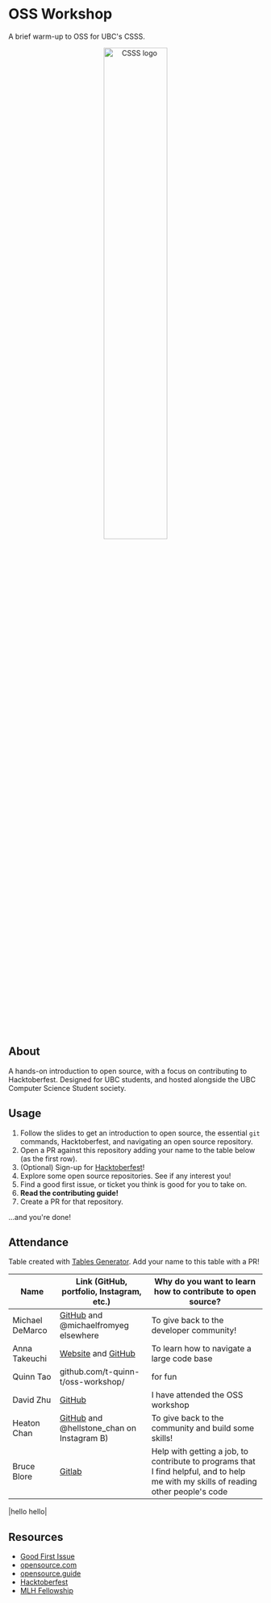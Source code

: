 # OSS Workshop

A brief warm-up to OSS for UBC's CSSS.

<p align="center">
    <img src="images/csss.png" alt="CSSS logo" width="50%" />
</p>

## About

A hands-on introduction to open source, with a focus on contributing to Hacktoberfest. Designed for UBC students, and hosted alongside the UBC Computer Science Student society.

## Usage

1. Follow the slides to get an introduction to open source, the essential `git` commands, Hacktoberfest, and navigating an open source repository.
2. Open a PR against this repository adding your name to the table below (as the first row).
3. (Optional) Sign-up for [Hacktoberfest](https://hacktoberfest.com)!
4. Explore some open source repositories. See if any interest you!
5. Find a good first issue, or ticket you think is good for you to take on.
6. **Read the contributing guide!**
7. Create a PR for that repository.

...and you're done!

## Attendance

Table created with [Tables Generator](https://www.tablesgenerator.com/markdown_tables). Add your name to this table with a PR!

| Name            | Link (GitHub, portfolio, Instagram, etc.)                                        | Why do you want to learn how to contribute to open source?                                                                           |
| --------------- | -------------------------------------------------------------------------------- | ------------------------------------------------------------------------------------------------------------------------------------ |
| Michael DeMarco | [GitHub](https://github.com/michaelfromyeg/) and @michaelfromyeg elsewhere       | To give back to the developer community!                                                                                             |
| Anna Takeuchi   | [Website](https://annatakeuchi.dev/) and [GitHub](https://github.com/annatake/)  | To learn how to navigate a large code base                                                                                           |
| Quinn Tao       | github.com/t-quinn-t/oss-workshop/                                               | for fun                                                                                                                              |
| David Zhu       | [GitHub](https://github.com/DavidZhu1388)                                        | I have attended the OSS workshop                                                                                                     |
| Heaton Chan     | [GitHub](https://github.com/codingonapotato) and @hellstone_chan on Instagram B) | To give back to the community and build some skills!                                                                                 |
| Bruce Blore     | [Gitlab](https://gitlab.com/0100001001000010)                                    | Help with getting a job, to contribute to programs that I find helpful, and to help me with my skills of reading other people's code |

|hello hello|

## Resources

-   [Good First Issue](https://goodfirstissues.com)
-   [opensource.com](https://opensource.com)
-   [opensource.guide](https://opensource.guide/how-to-contribute)
-   [Hacktoberfest](https://hacktoberfest.com)
-   [MLH Fellowship](https://fellowship.mlh.io)
